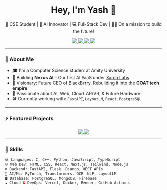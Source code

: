 <!-- Profile README Start -->

<h1 align="center">Hey, I'm Yash 👋</h1>
<p align="center">🚀 CSE Student | 🧠 AI Innovator | 💻 Full-Stack Dev | 🏋️‍♂️ On a mission to build the future!</p>

<p align="center">
  <a href="https://xarchlabs.com" target="_blank">
    <img src="https://img.shields.io/badge/Xarch Labs-000000?style=for-the-badge&logo=vercel&logoColor=white" />
  </a>
  <a href="mailto:yash@example.com">
    <img src="https://img.shields.io/badge/Email-Me-red?style=for-the-badge&logo=gmail&logoColor=white" />
  </a>
  <a href="https://linkedin.com/in/yash">
    <img src="https://img.shields.io/badge/Connect-LinkedIn-blue?style=for-the-badge&logo=linkedin&logoColor=white" />
  </a>
  <a href="https://github.com/yourusername?tab=repositories">
    <img src="https://img.shields.io/badge/My%20Repos-181717?style=for-the-badge&logo=github&logoColor=white" />
  </a>
</p>

---

### 🧠 About Me

- 🎓 I'm a Computer Science student at Amity University
- 🧱 Building **Nexus AI** – Our first AI SaaS under [Xarch Labs](https://xarchlabs.com)
- 🌌 Visionary: Future CEO of BlackBerry. Rebuilding it into the **GOAT tech empire**
- 🧪 Passionate about AI, Web, Cloud, AR/VR, & Future Hardware
- 🛠️ Currently working with: `FastAPI`, `LayoutLM`, `React`, `PostgreSQL`

---

### ⚡ Featured Projects

<div align="center">
  
  <a href="https://github.com/yourusername/nexus-ai">
    <img align="center" src="https://github-readme-stats.vercel.app/api/pin/?username=yourusername&repo=nexus-ai&theme=tokyonight" />
  </a>
  
  <a href="https://github.com/yourusername/invoice-ocr">
    <img align="center" src="https://github-readme-stats.vercel.app/api/pin/?username=yourusername&repo=invoice-ocr&theme=tokyonight" />
  </a>

</div>

---

### 🧠 Skills

```html
💻 Languages: C, C++, Python, JavaScript, TypeScript  
🌐 Web Dev: HTML, CSS, React, Next.js, Tailwind, Node.js  
⚙️ Backend: FastAPI, Flask, Django, REST APIs  
🧠 AI/ML: PyTorch, Transformers, OCR, NLP, LayoutLM  
🛢️ Database: PostgreSQL, MongoDB, Firebase  
☁️ Cloud & DevOps: Vercel, Docker, Render, GitHub Actions  

